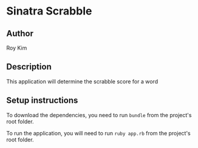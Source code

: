 # Sinatra Scrabble

## Author
Roy Kim

## Description
This application will determine the scrabble score for a word

## Setup instructions
To download the dependencies, you need to run `bundle` from the project's root folder.

To run the application, you will need to run `ruby app.rb` from the project's root folder.
